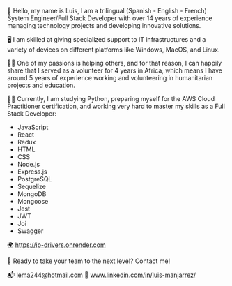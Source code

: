👋 Hello, my name is Luis, I am a trilingual (Spanish - English - French) System Engineer/Full Stack Developer with over 14 years of experience managing technology projects and developing innovative solutions.

🖥 I am skilled at giving specialized support to IT infrastructures and a variety of devices on different platforms like Windows, MacOS, and Linux.

🐱‍🏍 One of my passions is helping others, and for that reason, I can happily share that I served as a volunteer for 4 years in Africa, which means I have around 5 years of experience working and volunteering in humanitarian projects and education.

👨‍💻 Currently, I am studying Python, preparing myself for the AWS Cloud Practitioner certification, and working very hard to master my skills as a Full Stack Developer:
- JavaScript
- React
- Redux
- HTML
- CSS
- Node.js
- Express.js
- PostgreSQL
- Sequelize
- MongoDB
- Mongoose
- Jest
- JWT
- Joi
- Swagger

🌍 https://ip-drivers.onrender.com

🚀 Ready to take your team to the next level? Contact me!

📬 lema244@hotmail.com
🔗 www.linkedin.com/in/luis-manjarrez/

<!--
**Lemanetwork/Lemanetwork** is a ✨ _special_ ✨ repository because its `README.md` (this file) appears on your GitHub profile.

Here are some ideas to get you started:

- 🔭 I’m currently working on ...
- 🌱 I’m currently learning ...
- 👯 I’m looking to collaborate on ...
- 🤔 I’m looking for help with ...
- 💬 Ask me about ...
- 📫 How to reach me: ...
- 😄 Pronouns: ...
- ⚡ Fun fact: ...
-->
